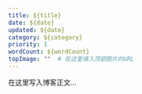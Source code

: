 ```yaml
---
title: ${title}
date: ${date}
updated: ${date}
category: ${category}
priority: 1
wordCount: ${wordCount}
topImage: ""  # 在这里填入顶部图片的URL
---
```


在这里写入博客正文... 